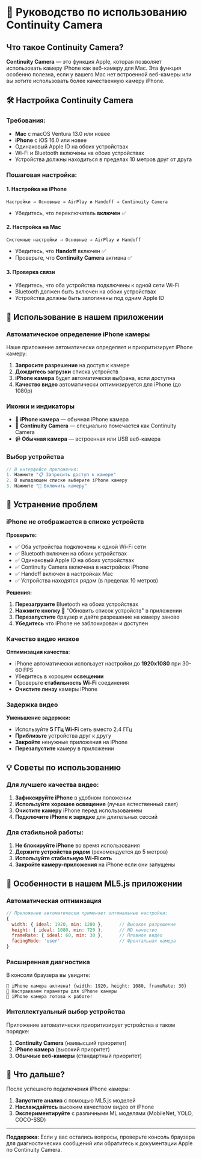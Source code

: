 # 📱 Руководство по использованию Continuity Camera

## Что такое Continuity Camera?

**Continuity Camera** — это функция Apple, которая позволяет использовать камеру iPhone как веб-камеру для Mac. Эта функция особенно полезна, если у вашего Mac нет встроенной веб-камеры или вы хотите использовать более качественную камеру iPhone.

## 🛠️ Настройка Continuity Camera

### Требования:
- **Mac** с macOS Ventura 13.0 или новее
- **iPhone** с iOS 16.0 или новее
- Одинаковый Apple ID на обоих устройствах
- Wi-Fi и Bluetooth включены на обоих устройствах
- Устройства должны находиться в пределах 10 метров друг от друга

### Пошаговая настройка:

#### 1. Настройка на iPhone
```
Настройки → Основные → AirPlay и Handoff → Continuity Camera
```
- Убедитесь, что переключатель **включен** ✅

#### 2. Настройка на Mac
```
Системные настройки → Основные → AirPlay и Handoff
```
- Убедитесь, что **Handoff** включен ✅
- Проверьте, что **Continuity Camera** активна ✅

#### 3. Проверка связи
- Убедитесь, что оба устройства подключены к одной сети Wi-Fi
- Bluetooth должен быть включен на обоих устройствах
- Устройства должны быть залогинены под одним Apple ID

## 📱 Использование в нашем приложении

### Автоматическое определение iPhone камеры

Наше приложение автоматически определяет и приоритизирует iPhone камеру:

1. **Запросите разрешение** на доступ к камере
2. **Дождитесь загрузки** списка устройств
3. **iPhone камера** будет автоматически выбрана, если доступна
4. **Качество видео** автоматически оптимизируется для iPhone (до 1080p)

### Иконки и индикаторы

- 📱 **iPhone камера** — обычная iPhone камера
- 📱 **Continuity Camera** — специально помечается как Continuity Camera
- 📹 **Обычная камера** — встроенная или USB веб-камера

### Выбор устройства

```javascript
// В интерфейсе приложения:
1. Нажмите "📋 Запросить доступ к камере"
2. В выпадающем списке выберите iPhone камеру
3. Нажмите "🎥 Включить камеру"
```

## 🔧 Устранение проблем

### iPhone не отображается в списке устройств

**Проверьте:**
- ✅ Оба устройства подключены к одной Wi-Fi сети
- ✅ Bluetooth включен на обоих устройствах  
- ✅ Одинаковый Apple ID на обоих устройствах
- ✅ Continuity Camera включена в настройках iPhone
- ✅ Handoff включен в настройках Mac
- ✅ Устройства находятся рядом (в пределах 10 метров)

**Решения:**
1. **Перезагрузите** Bluetooth на обоих устройствах
2. **Нажмите кнопку 🔄** "Обновить список устройств" в приложении
3. **Перезапустите** браузер и дайте разрешение на камеру заново
4. **Убедитесь** что iPhone не заблокирован и доступен

### Качество видео низкое

**Оптимизация качества:**
- iPhone автоматически использует настройки до **1920x1080** при 30-60 FPS
- Убедитесь в хорошем **освещении**
- Проверьте **стабильность Wi-Fi** соединения
- **Очистите линзу** камеры iPhone

### Задержка видео

**Уменьшение задержки:**
- Используйте **5 ГГц Wi-Fi** сеть вместо 2.4 ГГц
- **Приблизьте** устройства друг к другу
- **Закройте** ненужные приложения на iPhone
- **Перезапустите** камеру в приложении

## 💡 Советы по использованию

### Для лучшего качества видео:
1. **Зафиксируйте iPhone** в удобном положении
2. **Используйте хорошее освещение** (лучше естественный свет)
3. **Очистите камеру** iPhone перед использованием
4. **Подключите iPhone к зарядке** для длительных сессий

### Для стабильной работы:
1. **Не блокируйте iPhone** во время использования
2. **Держите устройства рядом** (рекомендуется до 5 метров)
3. **Используйте стабильную Wi-Fi сеть**
4. **Закройте камеру-приложения** на iPhone если они запущены

## 🎯 Особенности в нашем ML5.js приложении

### Автоматическая оптимизация

```javascript
// Приложение автоматически применяет оптимальные настройки:
{
  width: { ideal: 1920, min: 1280 },      // Высокое разрешение
  height: { ideal: 1080, min: 720 },      // HD качество  
  frameRate: { ideal: 60, min: 30 },      // Плавное видео
  facingMode: 'user'                      // Фронтальная камера
}
```

### Расширенная диагностика

В консоли браузера вы увидите:
```
📱 iPhone камера активна! {width: 1920, height: 1080, frameRate: 30}
📱 Настраиваем параметры для iPhone камеры
📱 iPhone камера готова к работе!
```

### Интеллектуальный выбор устройства

Приложение автоматически приоритизирует устройства в таком порядке:
1. **Continuity Camera** (наивысший приоритет)
2. **iPhone камера** (высокий приоритет)
3. **Обычные веб-камеры** (стандартный приоритет)

## 🚀 Что дальше?

После успешного подключения iPhone камеры:
1. **Запустите анализ** с помощью ML5.js моделей
2. **Наслаждайтесь** высоким качеством видео от iPhone
3. **Экспериментируйте** с различными ML моделями (MobileNet, YOLO, COCO-SSD)

---

**Поддержка:** Если у вас остались вопросы, проверьте консоль браузера для диагностических сообщений или обратитесь к документации Apple по Continuity Camera. 